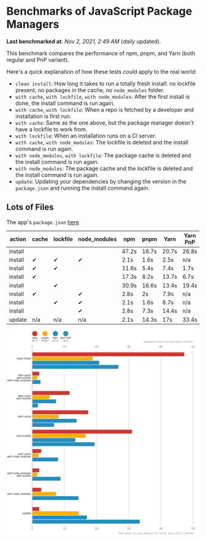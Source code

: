 # Benchmarks of JavaScript Package Managers

**Last benchmarked at**: _Nov 2, 2021, 2:49 AM_ (_daily_ updated).

This benchmark compares the performance of npm, pnpm, and Yarn (both regular and PnP variant).

Here's a quick explanation of how these tests could apply to the real world:

- `clean install`: How long it takes to run a totally fresh install: no lockfile present, no packages in the cache, no `node_modules` folder.
- `with cache`, `with lockfile`, `with node_modules`: After the first install is done, the install command is run again.
- `with cache`, `with lockfile`: When a repo is fetched by a developer and installation is first run.
- `with cache`: Same as the one above, but the package manager doesn't have a lockfile to work from.
- `with lockfile`: When an installation runs on a CI server.
- `with cache`, `with node_modules`: The lockfile is deleted and the install command is run again.
- `with node_modules`, `with lockfile`: The package cache is deleted and the install command is run again.
- `with node_modules`: The package cache and the lockfile is deleted and the install command is run again.
- `update`: Updating your dependencies by changing the version in the `package.json` and running the install command again.

## Lots of Files

The app's `package.json` [here](https://github.com/pnpm/pnpm.github.io/blob/main/benchmarks/fixtures/alotta-files/package.json)

| action  | cache | lockfile | node_modules| npm | pnpm | Yarn | Yarn PnP |
| ---     | ---   | ---      | ---         | --- | ---  | ---  | ---      |
| install |       |          |             | 47.2s | 18.7s | 20.7s | 26.8s |
| install | ✔     | ✔        | ✔           | 2.1s | 1.6s | 2.5s | n/a |
| install | ✔     | ✔        |             | 11.6s | 5.4s | 7.4s | 1.7s |
| install | ✔     |          |             | 17.3s | 8.2s | 13.7s | 6.7s |
| install |       | ✔        |             | 30.9s | 16.6s | 13.4s | 19.4s |
| install | ✔     |          | ✔           | 2.8s | 2s | 7.9s | n/a |
| install |       | ✔        | ✔           | 2.1s | 1.6s | 8.7s | n/a |
| install |       |          | ✔           | 2.8s | 7.3s | 14.4s | n/a |
| update  | n/a | n/a | n/a | 2.1s | 14.3s | 17s | 33.4s |

![Graph of the alotta-files results](../../static/img/benchmarks/alotta-files.svg)